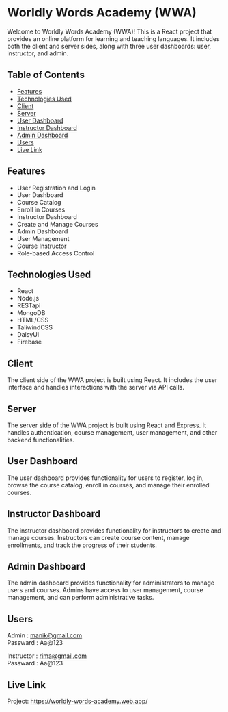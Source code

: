 

# Worldly Words Academy (WWA)

Welcome to Worldly Words Academy (WWA)! This is a React project that provides an online platform for learning and teaching languages. It includes both the client and server sides, along with three user dashboards: user, instructor, and admin.

## Table of Contents

- [Features](#features)
- [Technologies Used](#technologies-used)
- [Client](#client)
- [Server](#server)
- [User Dashboard](#user-dashboard)
- [Instructor Dashboard](#instructor-dashboard)
- [Admin Dashboard](#admin-dashboard)
- [Users](#user)
- [Live Link](#live-link)

## Features

- User Registration and Login
- User Dashboard
- Course Catalog
- Enroll in Courses
- Instructor Dashboard
- Create and Manage Courses
- Admin Dashboard
- User Management
- Course Instructor
- Role-based Access Control

## Technologies Used

- React
- Node.js
- RESTapi
- MongoDB
- HTML/CSS
- TaliwindCSS
- DaisyUI
- Firebase

## Client

The client side of the WWA project is built using React. It includes the user interface and handles interactions with the server via API calls. 

## Server

The server side of the WWA project is built using React and Express. It handles authentication, course management, user management, and other backend functionalities. 
## User Dashboard

The user dashboard provides functionality for users to register, log in, browse the course catalog, enroll in courses, and manage their enrolled courses.

## Instructor Dashboard

The instructor dashboard provides functionality for instructors to create and manage courses. Instructors can create course content, manage enrollments, and track the progress of their students.

## Admin Dashboard

The admin dashboard provides functionality for administrators to manage users and courses. Admins have access to user management, course management, and can perform administrative tasks.



## Users

Admin : manik@gmail.com  
Passward : Aa@123

Instructor : rima@gmail.com  
Passward : Aa@123

## Live Link
Project: https://worldly-words-academy.web.app/



